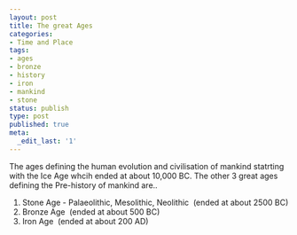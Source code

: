 ```yaml
---
layout: post
title: The great Ages
categories:
- Time and Place
tags:
- ages
- bronze
- history
- iron
- mankind
- stone
status: publish
type: post
published: true
meta:
  _edit_last: '1'
---
```

The ages defining the human evolution and civilisation of mankind statrting with the Ice Age whcih ended at about 10,000 BC. The other 3 great ages defining the Pre-history of mankind are..
<ol>
	<li>Stone Age - Palaeolithic, Mesolithic, Neolithic  (ended at about 2500 BC)</li>
	<li>Bronze Age  (ended at about 500 BC)</li>
	<li>Iron Age  (ended at about 200 AD)</li>
</ol>
